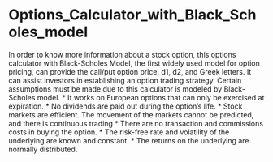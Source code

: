 # Options_Calculator_with_Black_Scholes_model
In order to know more information about a stock option, this options calculator with Black-Scholes Model, the first widely used model for option pricing, can provide the call/put option price, d1, d2, and Greek letters. It can assist investors in establishing an option trading strategy.    Certain assumptions must be made due to this calculator is modeled by Black-Scholes model.  * It works on European options that can only be exercised at expiration. * No dividends are paid out during the option’s life. * Stock markets are efficient. The movement of the markets cannot be predicted, and there is continuous trading * There are no transaction and commissions costs in buying the option. * The risk-free rate and volatility of the underlying are known and constant. * The returns on the underlying are normally distributed.
